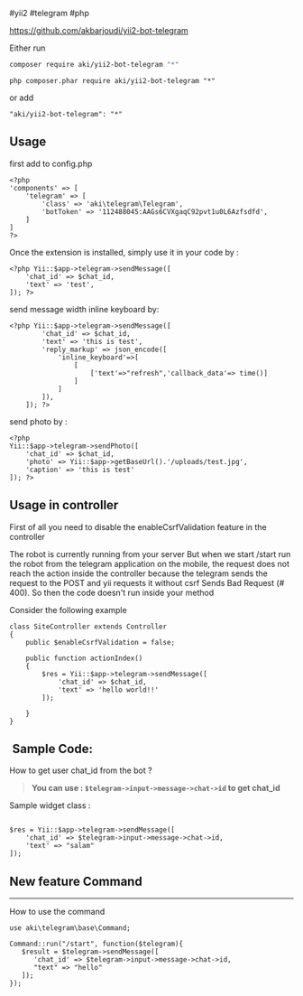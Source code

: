 #yii2 #telegram #php 



https://github.com/akbarjoudi/yii2-bot-telegram

Either run

```bash
composer require aki/yii2-bot-telegram "*"
```


```
php composer.phar require aki/yii2-bot-telegram "*"
```

or add

```
"aki/yii2-bot-telegram": "*"
```


## Usage

first add to config.php

~~~
<?php
'components' => [
	'telegram' => [
		'class' => 'aki\telegram\Telegram',
		'botToken' => '112488045:AAGs6CVXgaqC92pvt1u0L6Azfsdfd',
	]
]
?>
~~~

Once the extension is installed, simply use it in your code by :

~~~
<?php Yii::$app->telegram->sendMessage([
	'chat_id' => $chat_id,
	'text' => 'test',
]); ?>
~~~

send message width inline keyboard by:

~~~
<?php Yii::$app->telegram->sendMessage([
        'chat_id' => $chat_id,
        'text' => 'this is test',
        'reply_markup' => json_encode([
            'inline_keyboard'=>[
                [
                    ['text'=>"refresh",'callback_data'=> time()]
                ]
            ]
        ]),
    ]); ?>
~~~

send photo by :

~~~
<?php 
Yii::$app->telegram->sendPhoto([
	'chat_id' => $chat_id,
	'photo' => Yii::$app->getBaseUrl().'/uploads/test.jpg',
	'caption' => 'this is test'
]); ?>
~~~

## [](https://github.com/akbarjoudi/yii2-bot-telegram#usage-in-controller)Usage in controller

First of all you need to disable the enableCsrfValidation feature in the controller

The robot is currently running from your server But when we start /start run the robot from the telegram application on the mobile, the request does not reach the action inside the controller because the telegram sends the request to the POST and yii requests it without csrf Sends Bad Request (# 400). So then the code doesn't run inside your method

Consider the following example

~~~
class SiteController extends Controller
{
	public $enableCsrfValidation = false;

	public function actionIndex()
    {
        $res = Yii::$app->telegram->sendMessage([
            'chat_id' => $chat_id,
            'text' => 'hello world!!' 
        ]);
       
    }
}
~~~
##  Sample Code:

How to get user chat_id from the bot ?

> **You can use : `$telegram->input->message->chat->id` to get chat_id**

Sample widget class :

~~~

$res = Yii::$app->telegram->sendMessage([
	'chat_id' => $telegram->input->message->chat->id,
	'text' => "salam"
]);

~~~
## New feature Command

---

How to use the command
~~~
use aki\telegram\base\Command;

Command::run("/start", function($telegram){
   $result = $telegram->sendMessage([
      'chat_id' => $telegram->input->message->chat->id,
      "text" => "hello"
   ]);
});

~~~
